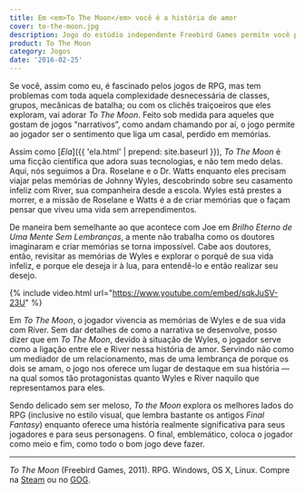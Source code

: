 ```yaml
---
title: Em <em>To The Moon</em> você é a história de amor
cover: to-the-moon.jpg
description: Jogo do estúdio independente Freebird Games permite você proporcionar, e vivenciar, uma história de amor
product: To The Moon
category: Jogos
date: '2016-02-25'
---
```


Se você, assim como eu, é fascinado pelos jogos de RPG, mas tem problemas com toda aquela complexidade desnecessária de classes, grupos, mecânicas de batalha; ou com os clichês traiçoeiros que eles exploram, vai adorar _To The Moon_. Feito sob medida para aqueles que gostam de jogos “narrativos”, como andam chamando por aí, o jogo permite ao jogador ser o sentimento que liga um casal, perdido em memórias.

Assim como [_Ela_]({{ 'ela.html' | prepend: site.baseurl }}), _To The Moon_ é uma ficção científica que adora suas tecnologias, e não tem medo delas. Aqui, nós seguimos a Dra. Roselane e o Dr. Watts enquanto eles precisam viajar pelas memórias de Johnny Wyles, descobrindo sobre seu casamento infeliz com River, sua companheira desde a escola. Wyles está prestes a morrer, e a missão de Roselane e Watts é a de criar memórias que o façam pensar que viveu uma vida sem arrependimentos.

De maneira bem semelhante ao que acontece com Joe em _Brilho Eterno de Uma Mente Sem Lembranças_, a mente não trabalha como os doutores imaginaram e criar memórias se torna impossível. Cabe aos doutores, então, revisitar as memórias de Wyles e explorar o porquê de sua vida infeliz, e porque ele deseja ir à lua, para entendê-lo e então realizar seu desejo.

{% include video.html url="https://www.youtube.com/embed/sqkJuSV-23U" %}

Em _To The Moon_, o jogador vivencia as memórias de Wyles e de sua vida com River. Sem dar detalhes de como a narrativa se desenvolve, posso dizer que em _To The Moon_, devido à situação de Wyles, o jogador serve como a ligação entre ele e River nessa história de amor. Servindo não como um mediador de um relacionamento, mas de uma lembrança de porque os dois se amam, o jogo nos oferece um lugar de destaque em sua história — na qual somos tão protagonistas quanto Wyles e River naquilo que representamos para eles.

Sendo delicado sem ser meloso, _To the Moon_ explora os melhores lados do RPG (inclusive no estilo visual, que lembra bastante os antigos _Final Fantasy_) enquanto oferece uma história realmente significativa para seus jogadores e para seus personagens. O final, emblemático, coloca o jogador como meio e fim, como todo o bom jogo deve fazer.

------

_To The Moon_ (Freebird Games, 2011). RPG. Windows, OS X, Linux. Compre na [Steam](http://store.steampowered.com/app/206440/) ou no [GOG](http://www.gog.com/gamecard/to_the_moon).
